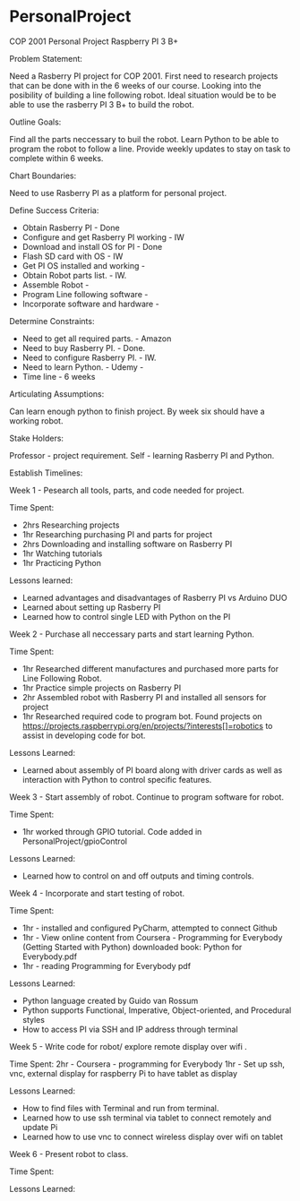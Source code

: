 # PersonalProject
COP 2001 Personal Project Raspberry PI 3 B+

Problem Statement:

Need a Rasberry PI project for COP 2001.
First need to research projects that can be done with in the 6 weeks of our course.
Looking into the posibility of building a line following robot.
Ideal situation would be to be able to use the rasberry PI 3 B+ to build the robot.

Outline Goals:

Find all the parts neccessary to buil the robot.
Learn Python to be able to program the robot to follow a line.
Provide weekly updates to stay on task to complete within 6 weeks.

Chart Boundaries:

Need to use Rasberry PI as a platform for personal project.

Define Success Criteria:

- Obtain Rasberry PI - Done
- Configure and get Rasberry PI working - IW
- Download and install OS for PI - Done
- Flash SD card with OS - IW
- Get PI OS installed and working - 
- Obtain Robot parts list. - IW.
- Assemble Robot - 
- Program Line following software - 
- Incorporate software and hardware - 

Determine Constraints:

- Need to get all required parts. - Amazon
- Need to buy Rasberry PI. - Done.
- Need to configure Rasberry PI. - IW.
- Need to learn Python. - Udemy - 
- Time line - 6 weeks

Articulating Assumptions:

Can learn enough python to finish project.
By week six should have a working robot.

Stake Holders:

Professor - project requirement.
Self - learning Rasberry PI and Python.

Establish Timelines:

Week 1 - Pesearch all tools, parts, and code needed for project.

  Time Spent: 
  
  - 2hrs  Researching projects
  - 1hr   Researching purchasing PI and parts for project
  - 2hrs  Downloading and installing software on Rasberry PI
  - 1hr   Watching tutorials
  - 1hr   Practicing Python
  
  Lessons learned:
  - Learned advantages and disadvantages of Rasberry PI vs Arduino DUO
  - Learned about setting up Rasberry PI
  - Learned how to control single LED with Python on the PI    

Week 2 - Purchase all neccessary parts and start learning Python.

  Time Spent:
  
  - 1hr   Researched different manufactures and purchased more parts for Line Following Robot.
  - 1hr   Practice simple projects on Rasberry PI 
  - 2hr   Assembled robot with Rasberry PI and installed all sensors for project
  - 1hr   Researched required code to program bot. Found projects on https://projects.raspberrypi.org/en/projects/?interests[]=robotics to assist in developing code for bot.
  
  Lessons Learned:
  
  - Learned about assembly of PI board along with driver cards as well as interaction with Python to control specific features.
  

Week 3 - Start assembly of robot. Continue to program software for robot.

  Time Spent:
  - 1hr worked through GPIO tutorial. Code added in PersonalProject/gpioControl
  
  Lessons Learned:
  - Learned how to control on and off outputs and timing controls.

Week 4 - Incorporate and start testing of robot.

  Time Spent: 
  - 1hr - installed and configured PyCharm, attempted to connect Github
  - 1hr - View online content from Coursera - Programming for Everybody 
    (Getting Started with Python) downloaded book: Python for Everybody.pdf
  - 1hr - reading Programming for Everybody pdf
  
  Lessons Learned:
  - Python language created by Guido van Rossum
  - Python supports Functional, Imperative, Object-oriented, and Procedural styles
  - How to access PI via SSH and IP address through terminal

Week 5 - Write code for robot/ explore remote display over wifi .

  Time Spent:
  2hr - Coursera - programming for Everybody
  1hr - Set up ssh, vnc, external display for raspberry Pi to have tablet as display
  
  Lessons Learned:
  - How to find files with Terminal and run from terminal.
  - Learned how to use ssh terminal via tablet to connect remotely and update Pi
  - Learned how to use vnc to connect wireless display over wifi on tablet

Week 6 - Present robot to class.

  Time Spent:
  
  Lessons Learned:

